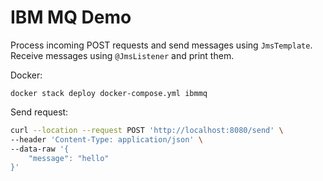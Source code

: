 # IBM MQ Demo

Process incoming POST requests and send messages using `JmsTemplate`.
Receive messages using `@JmsListener` and print them.

Docker:

`docker stack deploy docker-compose.yml ibmmq`

Send request:
```bash
curl --location --request POST 'http://localhost:8080/send' \
--header 'Content-Type: application/json' \
--data-raw '{
	"message": "hello"
}'
```

